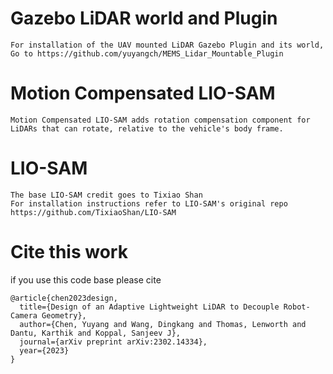 # Gazebo LiDAR world and Plugin
	For installation of the UAV mounted LiDAR Gazebo Plugin and its world, Go to https://github.com/yuyangch/MEMS_Lidar_Mountable_Plugin
	
# Motion Compensated LIO-SAM
	Motion Compensated LIO-SAM adds rotation compensation component for LiDARs that can rotate, relative to the vehicle's body frame. 

# LIO-SAM
	The base LIO-SAM credit goes to Tixiao Shan
	For installation instructions refer to LIO-SAM's original repo https://github.com/TixiaoShan/LIO-SAM


# Cite this work 
if you use this code base please cite
```
@article{chen2023design,
  title={Design of an Adaptive Lightweight LiDAR to Decouple Robot-Camera Geometry},
  author={Chen, Yuyang and Wang, Dingkang and Thomas, Lenworth and Dantu, Karthik and Koppal, Sanjeev J},
  journal={arXiv preprint arXiv:2302.14334},
  year={2023}
}

```
